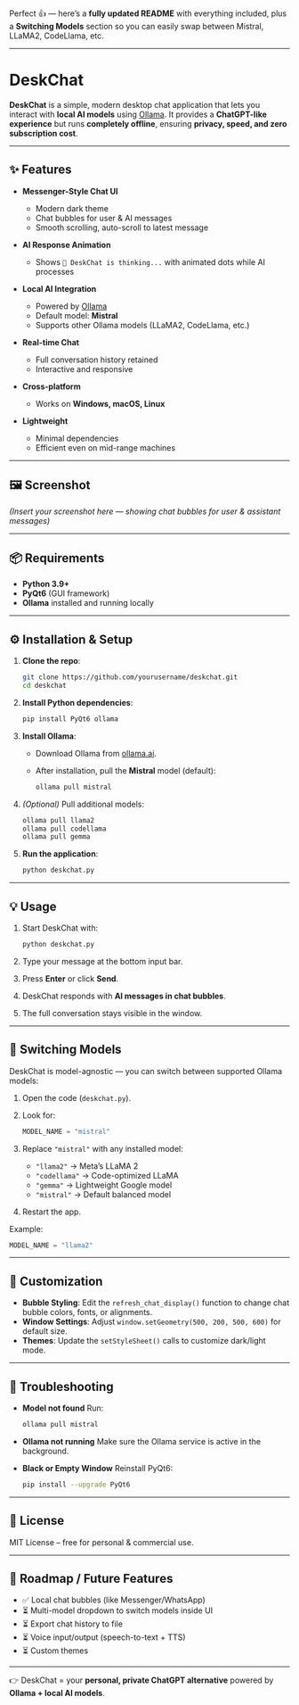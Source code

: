 Perfect 👍 — here’s a **fully updated README** with everything included, plus a **Switching Models** section so you can easily swap between Mistral, LLaMA2, CodeLlama, etc.

---

# DeskChat

**DeskChat** is a simple, modern desktop chat application that lets you interact with **local AI models** using [Ollama](https://ollama.ai).
It provides a **ChatGPT-like experience** but runs **completely offline**, ensuring **privacy, speed, and zero subscription cost**.

---

## ✨ Features

* **Messenger-Style Chat UI**

  * Modern dark theme
  * Chat bubbles for user & AI messages
  * Smooth scrolling, auto-scroll to latest message

* **AI Response Animation**

  * Shows `💭 DeskChat is thinking...` with animated dots while AI processes

* **Local AI Integration**

  * Powered by [Ollama](https://ollama.ai)
  * Default model: **Mistral**
  * Supports other Ollama models (LLaMA2, CodeLlama, etc.)

* **Real-time Chat**

  * Full conversation history retained
  * Interactive and responsive

* **Cross-platform**

  * Works on **Windows, macOS, Linux**

* **Lightweight**

  * Minimal dependencies
  * Efficient even on mid-range machines

---

## 🖼️ Screenshot

*(Insert your screenshot here — showing chat bubbles for user & assistant messages)*

---

## 📦 Requirements

* **Python 3.9+**
* **PyQt6** (GUI framework)
* **Ollama** installed and running locally

---

## ⚙️ Installation & Setup

1. **Clone the repo**:

   ```bash
   git clone https://github.com/yourusername/deskchat.git
   cd deskchat
   ```

2. **Install Python dependencies**:

   ```bash
   pip install PyQt6 ollama
   ```

3. **Install Ollama**:

   * Download Ollama from [ollama.ai](https://ollama.ai).
   * After installation, pull the **Mistral** model (default):

     ```bash
     ollama pull mistral
     ```

4. *(Optional)* Pull additional models:

   ```bash
   ollama pull llama2
   ollama pull codellama
   ollama pull gemma
   ```

5. **Run the application**:

   ```bash
   python deskchat.py
   ```

---

## 💡 Usage

1. Start DeskChat with:

   ```bash
   python deskchat.py
   ```

2. Type your message at the bottom input bar.

3. Press **Enter** or click **Send**.

4. DeskChat responds with **AI messages in chat bubbles**.

5. The full conversation stays visible in the window.

---

## 🔄 Switching Models

DeskChat is model-agnostic — you can switch between supported Ollama models:

1. Open the code (`deskchat.py`).

2. Look for:

   ```python
   MODEL_NAME = "mistral"
   ```

3. Replace `"mistral"` with any installed model:

   * `"llama2"` → Meta’s LLaMA 2
   * `"codellama"` → Code-optimized LLaMA
   * `"gemma"` → Lightweight Google model
   * `"mistral"` → Default balanced model

4. Restart the app.

Example:

```python
MODEL_NAME = "llama2"
```

---

## 🎨 Customization

* **Bubble Styling**: Edit the `refresh_chat_display()` function to change chat bubble colors, fonts, or alignments.
* **Window Settings**: Adjust `window.setGeometry(500, 200, 500, 600)` for default size.
* **Themes**: Update the `setStyleSheet()` calls to customize dark/light mode.

---

## 🔧 Troubleshooting

* **Model not found**
  Run:

  ```bash
  ollama pull mistral
  ```

* **Ollama not running**
  Make sure the Ollama service is active in the background.

* **Black or Empty Window**
  Reinstall PyQt6:

  ```bash
  pip install --upgrade PyQt6
  ```

---

## 📜 License

MIT License – free for personal & commercial use.

---

## 🚀 Roadmap / Future Features

* ✅ Local chat bubbles (like Messenger/WhatsApp)
* ⏳ Multi-model dropdown to switch models inside UI
* ⏳ Export chat history to file
* ⏳ Voice input/output (speech-to-text + TTS)
* ⏳ Custom themes

---

👉 DeskChat = your **personal, private ChatGPT alternative** powered by **Ollama + local AI models**.

